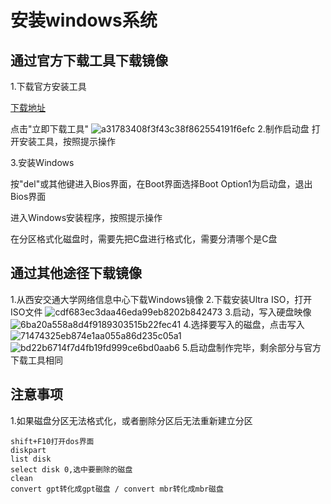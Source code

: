 # 安装windows系统
## 通过官方下载工具下载镜像
1.下载官方安装工具

[下载地址](https://www.microsoft.com/zh-cn/software-download/windows10)

点击"立即下载工具"
![a31783408f3f43c38f862554191f6efc](https://github.com/TheDarkArchmageShangYang/networkLearning/assets/149142839/1164785e-db97-439b-a3b7-a8155728e06c)
2.制作启动盘
打开安装工具，按照提示操作

3.安装Windows

按"del"或其他键进入Bios界面，在Boot界面选择Boot Option1为启动盘，退出Bios界面

进入Windows安装程序，按照提示操作

在分区格式化磁盘时，需要先把C盘进行格式化，需要分清哪个是C盘

## 通过其他途径下载镜像

1.从西安交通大学网络信息中心下载Windows镜像
2.下载安装Ultra ISO，打开ISO文件
![cdf683ec3daa46eda99eb8202b842473](https://github.com/TheDarkArchmageShangYang/networkLearning/assets/149142839/5575bfc4-ae1c-41d6-9619-faa569478ef7)
3.启动，写入硬盘映像
![6ba20a558a8d4f9189303515b22fec41](https://github.com/TheDarkArchmageShangYang/networkLearning/assets/149142839/18429d42-507a-4a2e-a0fd-cca0ab8bb8cd)
4.选择要写入的磁盘，点击写入
![71474325eb874e1aa055a86d235c05a1](https://github.com/TheDarkArchmageShangYang/networkLearning/assets/149142839/bb9f0e2b-eb76-4722-b8e0-b4d676a3d23e)
![bd22b6714f7d4fb19fd999ce6bd0aab6](https://github.com/TheDarkArchmageShangYang/networkLearning/assets/149142839/fedcaaf2-f18e-4f74-a700-5aa63338e127)
5.启动盘制作完毕，剩余部分与官方下载工具相同

## 注意事项

1.如果磁盘分区无法格式化，或者删除分区后无法重新建立分区

```
shift+F10打开dos界面
diskpart
list disk
select disk 0,选中要删除的磁盘
clean
convert gpt转化成gpt磁盘 / convert mbr转化成mbr磁盘
```
